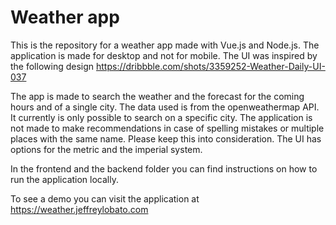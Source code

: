 # Weather app

This is the repository for a weather app made with Vue.js and Node.js. 
The application is made for desktop and not for mobile. 
The UI was inspired by the following design https://dribbble.com/shots/3359252-Weather-Daily-UI-037

The app is made to search the weather and the forecast for the coming hours and of a single city. 
The data used is from the openweathermap API. 
It currently is only possible to search on a specific city.
The application is not made to make recommendations in case of spelling mistakes or multiple places with the same name. 
Please keep this into consideration. 
The UI has options for the metric and the imperial system.

In the frontend and the backend folder you can find instructions on how to run the application locally.

To see a demo you can visit the application at https://weather.jeffreylobato.com
